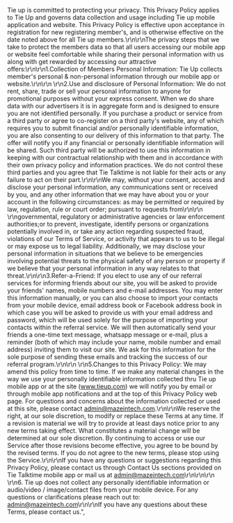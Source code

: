 Tie up is committed to protecting your privacy. This Privacy Policy applies to Tie Up and governs data collection and usage including Tie up mobile application and website. This Privacy Policy is effective upon acceptance in registration for new registering member's, and is otherwise effective on the date noted above for all Tie up members.\r\n\r\nThe privacy steps that we take to protect the members data so that all users accessing our mobile app or website feel comfortable while sharing their personal information with us along with get rewarded by accessing our attractive offers:\r\n\r\n1.Collection of Members Personal Information: Tie Up collects member's personal & non-personal information through our mobile app or website.\r\n\r\n \r\n2.Use and disclosure of Personal Information: We do not rent, share, trade or sell your personal information to anyone for promotional purposes without your express consent. When we do share data with our advertisers it is in aggregate form and is designed to ensure you are not identified personally. If you purchase a product or service from a third party or agree to co-register on a third party's website, any of which requires you to submit financial and/or personally identifiable information, you are also consenting to our delivery of this information to that party. The offer will notify you if any financial or personally identifiable information will be shared. Such third party will be authorized to use this information in keeping with our contractual relationship with them and in accordance with their own privacy policy and information practices. We do not control these third parties and you agree that Tie Talktime is not liable for their acts or any failure to act on their part.\r\n\r\nWe may, without your consent, access and disclose your personal information, any communications sent or received by you, and any other information that we may have about you or your account in the following circumstances: as may be permitted or required by law, regulation, rule or court order; pursuant to requests from\r\n\r\n \r\ngovernmental, regulatory or administrative agencies or law enforcement authorities;or to prevent, investigate, identify persons or organizations potentially involved in, or take any action regarding suspected fraud, violations of our Terms of Service, or activity that appears to us to be illegal or may expose us to legal liability. Additionally, we may disclose your personal information in situations that we believe to be emergencies involving potential threats to the physical safety of any person or property if we believe that your personal information in any way relates to that threat.\r\n\r\n3.Refer-a-Friend: If you elect to use any of our referral services for informing friends about our site, you will be asked to provide your friends' names, mobile numbers and e-mail addresses. You may enter this information manually, or you can also choose to import your contacts from your mobile device, email address book or Facebook address book in which case you will be asked to provide us with your email address and password, which will be used solely for the purpose of importing your contacts within the referral service. We will then automatically send your friends a one-time text message, whatsapp message or e-mail, plus a reminder (both of which may include your name, mobile number and email address) inviting them to visit our site. We ask for this information for the sole purpose of sending these emails and tracking the success of our referral program.\r\n\r\n \r\n5.Changes to this Privacy Policy: We may amend this policy from time to time. If we make any material changes in the way we use your personally identifiable   information collected thru Tie up mobile app or at the site (www.tieup.com) we will notify you by email or through mobile app notifications and at the top of this Privacy Policy web page. For questions and concerns about the information collected or used at this site, please contact admin@mazeintech.com.\r\n\r\nWe reserve the right, at our sole discretion, to modify or replace these Terms at any time. If a revision is material we will try to provide at least days notice prior to any new terms taking effect. What constitutes a material change will be determined at our sole discretion. By continuing to access or use our Service after those revisions become effective, you agree to be bound by the revised terms. If you do not agree to the new terms, please stop using the Service.\r\n\r\nIf you have any questions or suggestions regarding this Privacy Policy, please contact us through Contact Us sections provided on Tie Talktime mobile app or mail us at admin@mazeintech.com\r\n\r\n\r\n \r\n6. Tie up does not collect any personally identifiable information or audio/video / image/contact files from your mobile device. For any questions or clarifications please reach out to: admin@mazeintech.com\r\n\r\nIf you have any questions about these Terms, please contact us.",
